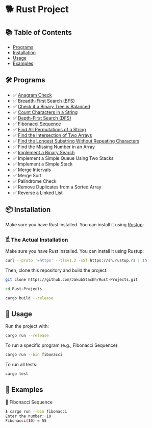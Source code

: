 # 🐕 Rust Project


## 📚 Table of Contents
- [Programs](#-programs)
- [Installation](#-installation)
- [Usage](#-usage)
- [Examples](#-examples)

## 🛠 Programs
- ✅ [Anagram Check](https://github.com/JakubStachh/Rust-Projects/tree/main/Rust%20Projects/Anagram%20Check)
- ✅ [Breadth-First Search (BFS)](https://github.com/JakubStachh/Rust-Projects/tree/main/Rust%20Projects/Breadth-First%20Search%20(BFS))
- ✅ [Check if a Binary Tree is Balanced](https://github.com/JakubStachh/Rust-Projects/tree/main/Rust%20Projects/Check%20if%20a%20Binary%20Tree%20is%20Balanced)
- ✅ [Count Characters in a String](https://github.com/JakubStachh/Rust-Projects/tree/main/Rust%20Projects/Count%20Characters%20in%20a%20String)
- ✅ [Depth-First Search (DFS)](https://github.com/JakubStachh/Rust-Projects/tree/main/Rust%20Projects/Depth-First%20Search%20(DFS))
- ✅ [Fibonacci Sequence](https://github.com/JakubStachh/Rust-Projects/tree/main/Rust%20Projects/Fibonacci%20Sequence)
- ✅ [Find All Permutations of a String](https://github.com/JakubStachh/Rust-Projects/tree/main/Rust%20Projects/Find%20All%20Permutations%20of%20a%20String)
- ✅ [Find the Intersection of Two Arrays](https://github.com/JakubStachh/Rust-Projects/tree/main/Rust%20Projects/Find%20the%20Intersection%20of%20Two%20Arrays)
- ✅ [Find the Longest Substring Without Repeating Characters](https://github.com/JakubStachh/Rust-Projects/tree/main/Rust%20Projects/Find%20the%20Longest%20Substring%20Without%20Repeating%20Characters)
- ✅ Find the Missing Number in an Array
- ✅ [Implement a Binary Search](https://github.com/JakubStachh/Rust-Projects/tree/main/Rust%20Projects/Implement%20a%20Binary%20Search)
- ✅ Implement a Simple Queue Using Two Stacks
- ✅ Implement a Simple Stack
- ✅ Merge Intervals
- ✅ Merge Sort
- ✅ Palindrome Check
- ✅ Remove Duplicates from a Sorted Array
- ✅ Reverse a Linked List

## 📦 Installation
Make sure you have Rust installed. You can install it using [Rustup](https://rustup.rs/):

### 𓀃 The Actual Installation

Make sure you have Rust installed. You can install it using Rustup:
```sh
curl --proto '=https' --tlsv1.2 -sSf https://sh.rustup.rs | sh
```
Then, clone this repository and build the project:
```sh
git clone https://github.com/JakubStachh/Rust-Projects.git
```
```sh
cd Rust-Projects
```
```sh
cargo build --release
```
## 🚀 Usage

Run the project with:
```sh
cargo run --release
```
To run a specific program (e.g., Fibonacci Sequence):
```sh
cargo run --bin fibonacci
```
To run all tests:
```sh
cargo test 
```
## 🐜 Examples

📌 Fibonacci Sequence
```sh
$ cargo run --bin fibonacci
Enter the number: 10
Fibonacci(10) = 55
```
